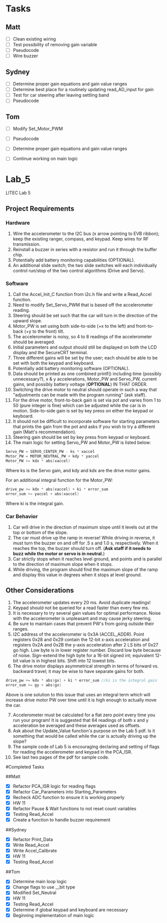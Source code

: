 # Tasks

## Matt
- [ ] Clean existing wiring
- [ ] Test possibility of removing gain variable
- [ ] Pseudocode
- [ ] Wire buzzer

## Sydney
- [ ] Determine proper gain equations and gain value ranges
- [ ] Determine best place for a routinely updating read_AD_input for gain
- [ ] Test for car steering after leaving settling band
- [ ] Pseudocode

## Tom
- [ ] Modify Set_Motor_PWM
- [ ] Pseudocode
- [ ] Determine proper gain equations and gain value ranges
- [ ] Continue working on main logic


# Lab_5
LITEC Lab 5

## Project Requirements

### Hardware
1. Wire the accelerometer to the I2C bus (x arrow pointing to EVB ribbon); keep the existing ranger, compass, and keypad. Keep wires for RF transmission.
2. Reinstall a buzzer in series with a resistor and run it through the buffer chip.
3. Potentially add battery monitoring capabilities (OPTIONAL).
4. An additional slide switch; the two slide switches will each individually control run/stop of the two control algorithms (Drive and Servo).

### Software
1. Call the Accel_Init_C function from i2c.h file and write a Read_Accel function.
2. Need to modify Set_Servo_PWM that is based off the accelerometer reading.
3. Steering should be set such that the car will turn in the direction of the upward slope.
4. Motor_PW is set using both side-to-side (+x to the left) and front-to-back (+y to the front) tilt.
5. The accelerometer is noisy, so 4 to 8 readings of the accelerometer should be averaged.
6. Initial parameters and output should still be displayed on both the LCD display and the SecureCRT terminal.
7. Three different gains will be set by the user; each should be able to be set with both the keypad and keyboard.
8. Potentially add battery monitoring software (OPTIONAL).
9. Data should be printed as one combined printf() including time (possibly unnecessary?), x & y accelerations, Motor_PW and Servo_PW, current gains, and possibly battery voltage (**OPTIONAL**) IN THAT ORDER.
10. Switching the drive motor to neutral should operate in such a way that "adjustments can be made with the program running" (ask staff).
11. For the drive motor, front-to-back gain is set via pot and varies from 1 to 50 (pure integer is fine) which can be adjusted while the car is in motion. Side-to-side gain is set by key press on either the keypad or keyboard.
12. It should not be difficult to incorporate software for starting parameters that prints the gain from the pot and asks if you wish to try a different gain (Matt's recommendation).
13. Steering gain should be set by key press from keypad or keyboard.
14. The main logic for setting Servo_PW and Motor_PW is listed below:
```C
Servo_PW = SERVO_CENTER_PW - ks * xaccel
Motor_PW = MOTOR_NEUTRAL_PW + kdy * yaccel
Motor_PW += kdx * abs(xaccel)
```
Where ks is the Servo gain, and kdy and kdx are the drive motor gains.

For an additional integral function for the Motor_PW:
```C
drive_pw += kdx * abs(xaccel) + ki * error_sum
error_sum += yaccel + abs(xaccel)
```
Where ki is the integral gain.

### Car Behavior
1. Car will drive in the direction of maximum slope until it levels out at the top or bottom of the slope.
2. The car must drive up the ramp in reverse! While driving in reverse, it must turn the buzzer on and off for .5 s and 1.0 s, respectively. When it reaches the top, the buzzer should turn off. (**Ask staff if it needs to buzz while the motor or servo is in neutral.**)
3. Car strictly stops when it reaches level ground, and points and is parallel to the direction of maximum slope when it stops.
4. While driving, the program should find the maximum slope of the ramp and display this value in degrees when it stops at level ground.


## Other Considerations
1. The accelerometer updates every 20 ms. Avoid duplicate readings!
2. Keypad should not be queried for a read faster than every few ms.
3. It is necessary to try several gain values for optimal performance. Noise with the accelerometer is unpleasant and may cause jerky steering.
4. Be sure to maintain cases that prevent PW's from going outside their ranges.
5. I2C address of the accelerometer is 0x3A (ACCEL_ADDR). Point registers 0x28 and 0x29 contain the 12-bit x-axis acceleration and registers 0x2A and 0x2B the y-axis acceleration after 2 LS bits of 0x27 go high. Low byte is in lower register number. Discard low byte because of noise. Sign-extend the high byte for a 16-bit signed int; equivalent 12-bit value is in highest bits. Shift into 12 lowest bits.
6. The drive motor displays asymmetrical strength in terms of forward vs. backward travel; it may be wise to have separate gains for both.

```C
drive_pw += kdx * abs(gx) + ki * error_sum //ki is the integral gain
error_sum += gy + abs(gx)
```
Above is one solution to this issue that uses an integral term which will increase drive motor PW over time until it is high enough to actually move the car.

7. Accelerometer must be calculated for a flat zero point every time you run your program! It is suggested that 64 readings of both x and y acceleration be averaged and these averages used as offsets.
8. Ask about the Update_Value function's purpose on the Lab 5 pdf. Is it something that would be called while the car is actually driving up the slope?
9. The sample code of Lab 5 is encouraging declaring and setting of flags for reading the accelerometer and keypad in the PCA_ISR.
10. See last two pages of the pdf for sample code.

#Completed Tasks

##Matt
- [x] Refactor PCA_ISR logic for reading flags
- [x] Refactor Car_Parameters into Starting_Parameters
- [x] Recheck ADC function to ensure it is working properly
- [x] HW 11
- [x] Refactor Pause & Wait functions to not reset count variables
- [x] Testing Read_Accel
- [x] Create a function to handle buzzer requirement

##Sydney
- [x] Refactor Print_Data
- [x] Write Read_Accel
- [x] Write Accel_Calibrate
- [x] HW 11
- [x] Testing Read_Accel

##Tom
- [x] Determine main loop logic
- [x] Change flags to use __bit type
- [x] Modified Set_Neutral
- [x] HW 11
- [x] Testing Read_Accel
- [x] Determine if global keypad and keyboard are necessary
- [x] Beginning implementation of main logic